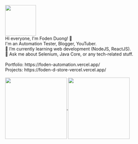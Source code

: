 <div id="header" align="left">
<img src="https://media.giphy.com/media/bGgsc5mWoryfgKBx1u/giphy.gif" width="100"/>
</div>
<div >
Hi everyone, I'm Foden Duong! 👋<br>
I'm an Automation Tester, Blogger, YouTuber.<br>
🌱 I’m currently learning web development (NodeJS, ReactJS).<br>
💬 Ask me about Selenium, Java Core, or any tech-related stuff.
</div>
<br>
Portfolio: https://foden-automation.vercel.app/
<br>
Projects: https://foden-d-store-vercel.vercel.app/
<br>
<br>
<!-- <img src="https://i.imgur.com/UBnZNPN.jpg" width="100%" height="500px"/> -->
<a href="https://github.com/duongthanhvinhh/github-readme-stats">
  <img height=200 align="center" src="https://github-readme-stats.vercel.app/api?username=duongthanhvinhh&show_icons=true&theme=blue-green" />
</a>
<a href="https://github.com/duongthanhvinhh/convoychat">
  <img height=200 align="center" src="https://github-readme-stats.vercel.app/api/top-langs?username=duongthanhvinhh&layout=compact&langs_count=8&card_width=320" />
</a>
